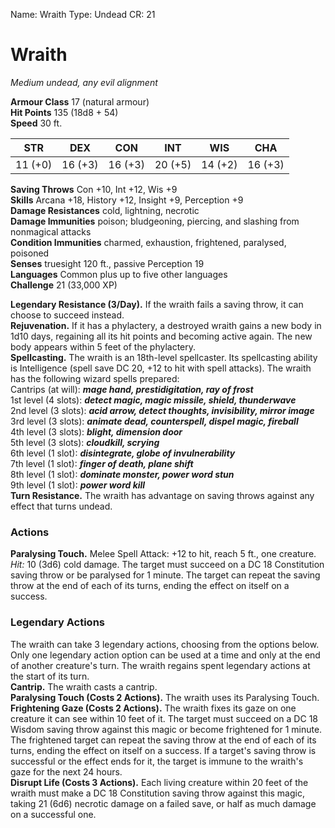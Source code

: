 Name: Wraith
Type: Undead
CR: 21

# Wraith 
_Medium undead, any evil alignment_

**Armour Class** 17 (natural armour)    
**Hit Points** 135 (18d8 + 54)    
**Speed** 30 ft. 

| STR     | DEX     | CON     | INT     | WIS     | CHA     |
|---------|---------|---------|---------|---------|---------|
| 11 (+0) | 16 (+3) | 16 (+3) | 20 (+5) | 14 (+2) | 16 (+3) |

**Saving Throws** Con +10, Int +12, Wis +9    
**Skills** Arcana +18, History +12, Insight +9, Perception +9    
**Damage Resistances** cold, lightning, necrotic    
**Damage Immunities** poison; bludgeoning, piercing, and slashing from nonmagical attacks    
**Condition Immunities** charmed, exhaustion, frightened, paralysed, poisoned    
**Senses** truesight 120 ft., passive Perception 19    
**Languages** Common plus up to five other languages    
**Challenge** 21 (33,000 XP) 

**Legendary Resistance (3/Day).** If the wraith fails a saving throw, it can choose to succeed instead.    
**Rejuvenation.** If it has a phylactery, a destroyed wraith gains a new body in 1d10 days, regaining all its hit points and becoming active again. The new body appears within 5 feet of the phylactery.    
**Spellcasting.** The wraith is an 18th-level spellcaster. Its spellcasting ability is Intelligence (spell save DC 20, +12 to hit with spell attacks). The wraith has the following wizard spells prepared:    
Cantrips (at will): **_mage hand, prestidigitation, ray of frost_**    
1st level (4 slots): **_detect magic, magic missile, shield, thunderwave_**    
2nd level (3 slots): **_acid arrow, detect thoughts, invisibility, mirror image_**    
3rd level (3 slots): **_animate dead, counterspell, dispel magic, fireball_**    
4th level (3 slots): **_blight, dimension door_**    
5th level (3 slots): **_cloudkill, scrying_**    
6th level (1 slot): **_disintegrate, globe of invulnerability_**    
7th level (1 slot): **_finger of death, plane shift_**    
8th level (1 slot): **_dominate monster, power word stun_**   
9th level (1 slot): **_power word kill_**    
**Turn Resistance.** The wraith has advantage on saving throws against any effect that turns undead. 

### Actions 
**Paralysing Touch.** Melee Spell Attack: +12 to hit, reach 5 ft., one creature. _Hit:_ 10 (3d6) cold damage. The target must succeed on a DC 18 Constitution saving throw or be paralysed for 1 minute. The target can repeat the saving throw at the end of each of its turns, ending the effect on itself on a success. 

### Legendary Actions 
The wraith can take 3 legendary actions, choosing from the options below. Only one legendary action option can be used at a time and only at the end of another creature's turn. The wraith regains spent legendary actions at the start of its turn.    
**Cantrip.** The wraith casts a cantrip.    
**Paralysing Touch (Costs 2 Actions).** The wraith uses its Paralysing Touch.    
**Frightening Gaze (Costs 2 Actions).** The wraith fixes its gaze on one creature it can see within 10 feet of it. The target must succeed on a DC 18 Wisdom saving throw against this magic or become frightened for 1 minute. The frightened target can repeat the saving throw at the end of each of its turns, ending the effect on itself on a success. If a target's saving throw is successful or the effect ends for it, the target is immune to the wraith's gaze for the next 24 hours.    
**Disrupt Life (Costs 3 Actions).** Each living creature within 20 feet of the wraith must make a DC 18 Constitution saving throw against this magic, taking 21 (6d6) necrotic damage on a failed save, or half as much damage on a successful one.